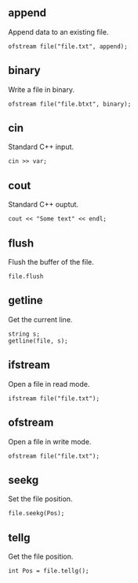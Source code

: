 ## append
Append data to an existing file.
```ffpp
ofstream file("file.txt", append);
```

## binary
Write a file in binary.
```ffpp
ofstream file("file.btxt", binary);
```

## cin
Standard C++ input.
```ffpp
cin >> var;
```

## cout
Standard C++ ouptut.
```ffpp
cout << "Some text" << endl;
```

## flush
Flush the buffer of the file.
```ffpp
file.flush
```

## getline
Get the current line.
```ffpp
string s;
getline(file, s);
```

## ifstream
Open a file in read mode.
```
ifstream file("file.txt");
```

## ofstream
Open a file in write mode.
```ffpp
ofstream file("file.txt");
```

## seekg
Set the file position.
```ffpp
file.seekg(Pos);
```

## tellg
Get the file position.
```ffpp
int Pos = file.tellg();
```



